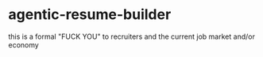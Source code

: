 # agentic-resume-builder
this is a formal "FUCK YOU" to recruiters and the current job market and/or economy
